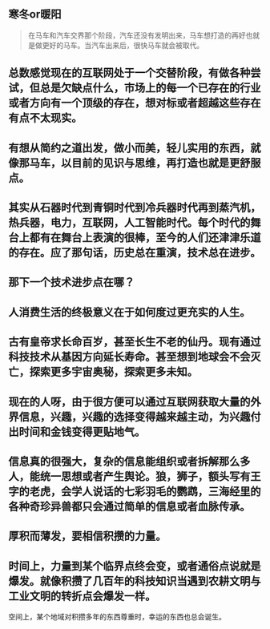 ## 寒冬or暖阳

> 在马车和汽车交界那个阶段，汽车还没有发明出来，马车想打造的再好也就是做更好的马车。当汽车出来后，很快马车就会被取代。

总数感觉现在的互联网处于一个交替阶段，有做各种尝试，但总是欠缺点什么，市场上的每一个已存在的行业或者方向有一个顶级的存在，想对标或者超越这些存在有点不太现实。
------------


有想从简约之道出发，做小而美，轻儿实用的东西，就像那马车，以目前的见识与思维，再打造也就是更舒服点。
------------


其实从石器时代到青铜时代到冷兵器时代再到蒸汽机，热兵器，电力，互联网，人工智能时代。每个时代的舞台上都有在舞台上表演的很棒，至今的人们还津津乐道的存在。应了那句话，历史总在重演，技术总在进步。
------------

那下一个技术进步点在哪？
------------

人消费生活的终极意义在于如何度过更充实的人生。
------------

古有皇帝求长命百岁，甚至长生不老的仙丹。现有通过科技技术从基因方向延长寿命。甚至想到地球会不会灭亡，探索更多宇宙奥秘，探索更多未知。
------------

现在的人呀，由于很方便可以通过互联网获取大量的外界信息，兴趣，兴趣的选择变得越来越主动，为兴趣付出时间和金钱变得更贴地气。
------------

信息真的很强大，复杂的信息能组织或者拆解那么多人，能统一思想或者产生舆论。狼，狮子，额头写有王字的老虎，会学人说话的七彩羽毛的鹦鹉，三海经里的各种奇珍异兽都只会通过简单的信息或者血脉传承。
------------

厚积而薄发，要相信积攒的力量。
------------

时间上，力量到某个临界点终会变，或者通俗点说就是爆发。就像积攒了几百年的科技知识当遇到农耕文明与工业文明的转折点会爆发一样。
------------

空间上，某个地域对积攒多年的东西尊重时，幸运的东西也总会诞生。